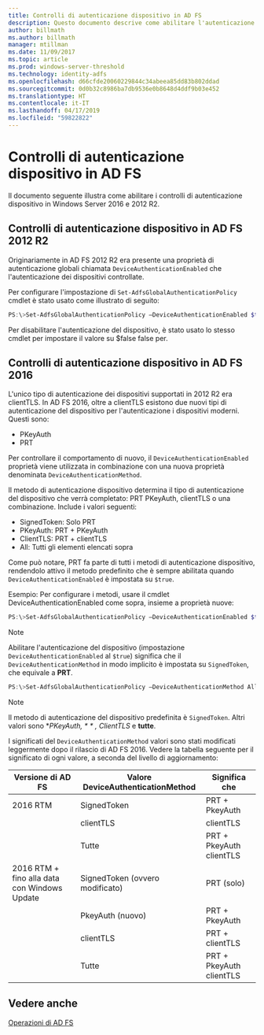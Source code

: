 ```yaml
---
title: Controlli di autenticazione dispositivo in AD FS
description: Questo documento descrive come abilitare l'autenticazione del dispositivo in AD FS per Windows Server 2016 e 2012 R2
author: billmath
ms.author: billmath
manager: mtillman
ms.date: 11/09/2017
ms.topic: article
ms.prod: windows-server-threshold
ms.technology: identity-adfs
ms.openlocfilehash: d66cfde20060229844c34abeea85dd83b802ddad
ms.sourcegitcommit: 0d0b32c8986ba7db9536e0b8648d4ddf9b03e452
ms.translationtype: HT
ms.contentlocale: it-IT
ms.lasthandoff: 04/17/2019
ms.locfileid: "59822822"
---
```

# <a name="device-authentication-controls-in-ad-fs"></a>Controlli di autenticazione dispositivo in AD FS
Il documento seguente illustra come abilitare i controlli di autenticazione dispositivo in Windows Server 2016 e 2012 R2.

## <a name="device-authentication-controls-in-ad-fs-2012-r2"></a>Controlli di autenticazione dispositivo in AD FS 2012 R2
Originariamente in AD FS 2012 R2 era presente una proprietà di autenticazione globali chiamata `DeviceAuthenticationEnabled` che l'autenticazione dei dispositivi controllate.

Per configurare l'impostazione di `Set-AdfsGlobalAuthenticationPolicy` cmdlet è stato usato come illustrato di seguito:


``` powershell
PS:\>Set-AdfsGlobalAuthenticationPolicy –DeviceAuthenticationEnabled $true
```



Per disabilitare l'autenticazione del dispositivo, è stato usato lo stesso cmdlet per impostare il valore su $false false per.

## <a name="device-authentication-controls-in-ad-fs-2016"></a>Controlli di autenticazione dispositivo in AD FS 2016
L'unico tipo di autenticazione dei dispositivi supportati in 2012 R2 era clientTLS.  In AD FS 2016, oltre a clientTLS esistono due nuovi tipi di autenticazione del dispositivo per l'autenticazione i dispositivi moderni.  Questi sono:
- PKeyAuth
- PRT

Per controllare il comportamento di nuovo, il `DeviceAuthenticationEnabled` proprietà viene utilizzata in combinazione con una nuova proprietà denominata `DeviceAuthenticationMethod`.  

Il metodo di autenticazione dispositivo determina il tipo di autenticazione del dispositivo che verrà completato: PRT PKeyAuth, clientTLS o una combinazione.
Include i valori seguenti:
 - SignedToken: Solo PRT
 - PKeyAuth: PRT + PKeyAuth
 - ClientTLS: PRT + clientTLS 
 - All: Tutti gli elementi elencati sopra

Come può notare, PRT fa parte di tutti i metodi di autenticazione dispositivo, rendendolo attivo il metodo predefinito che è sempre abilitata quando `DeviceAuthenticationEnabled` è impostata su `$true`.

Esempio: Per configurare i metodi, usare il cmdlet DeviceAuthenticationEnabled come sopra, insieme a proprietà nuove:

``` powershell
PS:\>Set-AdfsGlobalAuthenticationPolicy –DeviceAuthenticationEnabled $true
```
>[!NOTE]
> Abilitare l'autenticazione del dispositivo (impostazione `DeviceAuthenticationEnabled` al `$true`) significa che il `DeviceAuthenticationMethod` in modo implicito è impostata su `SignedToken`, che equivale a **PRT**.


``` powershell
PS:\>Set-AdfsGlobalAuthenticationPolicy –DeviceAuthenticationMethod All
```
>[!NOTE]
>Il metodo di autenticazione del dispositivo predefinita è `SignedToken`.  Altri valori sono **PKeyAuth, * * *, ClientTLS** e **tutte**.

I significati del `DeviceAuthenticationMethod` valori sono stati modificati leggermente dopo il rilascio di AD FS 2016.  Vedere la tabella seguente per il significato di ogni valore, a seconda del livello di aggiornamento:


|Versione di AD FS|Valore DeviceAuthenticationMethod|Significa che|
| ----- | ----- | ----- |
|2016 RTM|SignedToken|PRT + PkeyAuth|
||clientTLS|clientTLS|
||Tutte|PRT + PkeyAuth clientTLS|
|2016 RTM + fino alla data con Windows Update|SignedToken (ovvero modificato)|PRT (solo)|
||PkeyAuth (nuovo)|PRT + PkeyAuth|
||clientTLS|PRT + clientTLS|
||Tutte|PRT + PkeyAuth clientTLS|

## <a name="see-also"></a>Vedere anche
[Operazioni di AD FS](../../ad-fs/AD-FS-2016-Operations.md)
